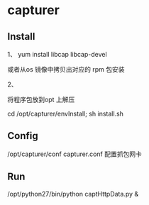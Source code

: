 # capturer
## Install 

1、
yum install libcap libcap-devel

或者从os 镜像中拷贝出对应的 rpm 包安装

2、

将程序包放到opt 上解压 

cd /opt/capturer/envInstall;
sh install.sh

## Config

/opt/capturer/conf
capturer.conf  配置抓包网卡

## Run

/opt/python27/bin/python captHttpData.py &
 
